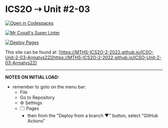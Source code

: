 # ICS2O ⇢ Unit #2-03

[![Open in Codespaces](https://classroom.github.com/assets/launch-codespace-f4981d0f882b2a3f0472912d15f9806d57e124e0fc890972558857b51b24a6f9.svg)](https://classroom.github.com/open-in-codespaces?assignment_repo_id=10466185)

[![Mr Coxall's Super Linter](https://github.com/MTHS-ICS2O-2-2022/ICSO-Unit-2-03-Armatys22/workflows/Mr%20Coxall's%20Super%20Linter/badge.svg)](https://github.com/MTHS-ICS2O-2-2022/ICSO-Unit-2-03-Armatys22/actions)

[![Deploy Pages](https://github.com/MTHS-ICS2O-2-2022/ICSO-Unit-2-03-Armatys22/workflows/Deploy%20Pages/badge.svg)](https://github.com/MTHS-ICS2O-2-2022/ICSO-Unit-2-03-Armatys22/actions)

This site can be found at: [https://MTHS-ICS2O-2-2022.github.io/ICSO-Unit-2-03-Armatys22](https://MTHS-ICS2O-2-2022.github.io/ICSO-Unit-2-03-Armatys22)

---

**NOTES ON INITIAL LOAD:**
- remember to goto on the menu bar:
  - File
  - Go to Repository
  - ⚙ Settings
  - 🗔 Pages
    - then from the "Deploy from a branch ▼" button, select "GitHub Actions"
